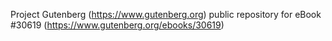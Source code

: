 Project Gutenberg (https://www.gutenberg.org) public repository for eBook #30619 (https://www.gutenberg.org/ebooks/30619)
